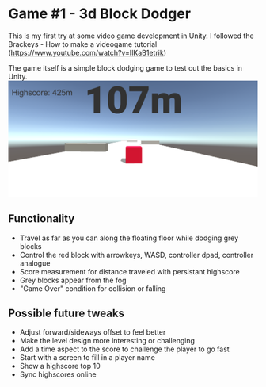 # Game #1 - 3d Block Dodger

This is my first try at some video game development in Unity.
I followed the Brackeys - How to make a videogame tutorial (https://www.youtube.com/watch?v=IlKaB1etrik)

The game itself is a simple block dodging game to test out the basics in Unity.
![3d block dodger](https://github.com/FishSt1ck-git/3d-block-dodger/blob/master/3d%20block%20dodger.PNG)

Functionality
-----------------------------
- Travel as far as you can along the floating floor while dodging grey blocks
- Control the red block with arrowkeys, WASD, controller dpad, controller analogue
- Score measurement for distance traveled with persistant highscore
- Grey blocks appear from the fog
- "Game Over" condition for collision or falling

Possible future tweaks
-----------------------------
- Adjust forward/sideways offset to feel better
- Make the level design more interesting or challenging
- Add a time aspect to the score to challenge the player to go fast
- Start with a screen to fill in a player name
- Show a highscore top 10
- Sync highscores online
